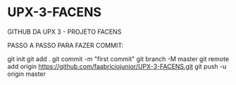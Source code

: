 # UPX-3-FACENS

GITHUB DA UPX 3 - PROJETO FACENS

PASSO A PASSO PARA FAZER COMMIT: 

git init
git add .
git commit -m "first commit"
git branch -M master
git remote add origin https://github.com/faabriciojunior/UPX-3-FACENS.git
git push -u origin master
